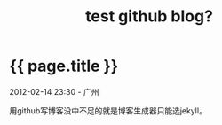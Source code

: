 ﻿---
layout: post
title: test github blog?
---

{{ page.title }}
================

<p class="meta">2012-02-14 23:30 - 广州</p>

用github写博客没中不足的就是博客生成器只能选jekyll。
